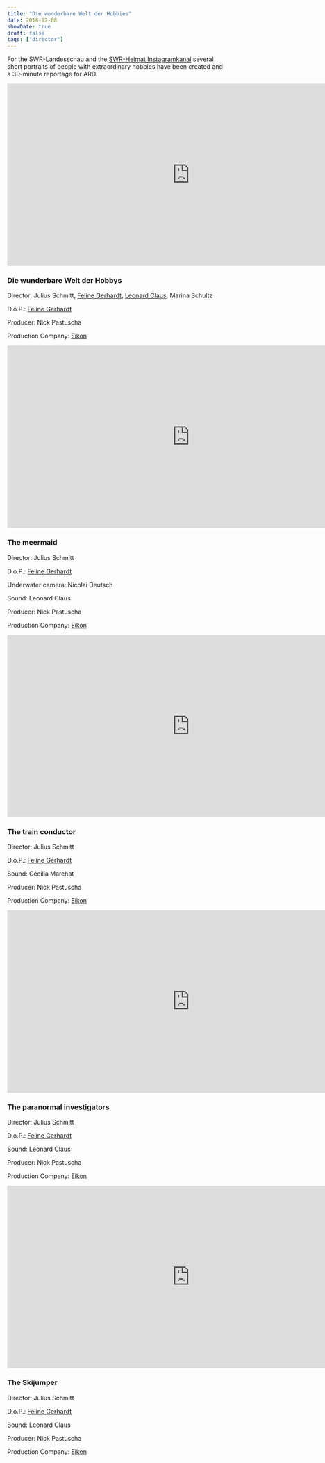 ```yaml
---
title: "Die wunderbare Welt der Hobbies"
date: 2018-12-08
showDate: true
draft: false
tags: ["director"]
---
```


For the SWR-Landesschau and the <a href="https://www.instagram.com/swr_heimat_bw/?hl=de" target="_blank">SWR-Heimat Instagramkanal</a>  several short portraits of people with extraordinary hobbies have been created and a 30-minute reportage for ARD.


<iframe src="https://www.ardmediathek.de/embed/Y3JpZDovL3N3ci5kZS9hZXgvbzExODczMzQ" width="840" height="420" allowfullscreen frameBorder="0" scrolling="no"></iframe>

### Die wunderbare Welt der Hobbys

Director: Julius Schmitt, <a href="https://felinegerhardt.com/" target="_blank">Feline Gerhardt</a>, <a href="https://www.leonardclaus.de" target="_blank">Leonard Claus</a>, Marina Schultz

D.o.P.:  <a href="https://felinegerhardt.com/" target="_blank">Feline Gerhardt</a>

Producer: Nick Pastuscha

Production Company: <a href="https://www.eikon-suedwest.de/home.html" target="_blank">Eikon</a>


<iframe src="https://www.swrfernsehen.de/~embed/landesschau-bw/Mit-Monoflosse-im-Wasser-Franzi-ist-Hobby-Meerjungfrau,av-o1106495-100.html" width="840" height="420" frameborder="0" scrolling="no" webkitallowfullscreen mozallowfullscreen allowfullscreen></iframe>

### The meermaid

Director: Julius Schmitt

D.o.P.: <a href="https://felinegerhardt.com/" target="_blank">Feline Gerhardt</a>

Underwater camera: Nicolai Deutsch

Sound: Leonard Claus

Producer: Nick Pastuscha

Production Company: <a href="https://www.eikon-suedwest.de/home.html" target="_blank">Eikon</a>


<iframe src="https://www.swrfernsehen.de/~embed/landesschau-bw/Mein-Hobby-Lokfuehrer-vom-Karlsruher-Greif,av-o1112135-100.html" width="840" height="420" frameborder="0" scrolling="no" webkitallowfullscreen mozallowfullscreen allowfullscreen></iframe>



### The train conductor

Director: Julius Schmitt

D.o.P.: <a href="https://felinegerhardt.com/" target="_blank">Feline Gerhardt</a>

Sound: Cécilia Marchat

Producer: Nick Pastuscha

Production Company: <a href="https://www.eikon-suedwest.de/home.html" target="_blank">Eikon</a>


<iframe src="https://www.swrfernsehen.de/~embed/landesschau-bw/Ungewoehnliches-Hobby-Der-Geistersucher-aus-Heidelberg,av-o1108429-100.html" width="840" height="420" frameborder="0" scrolling="no" webkitallowfullscreen mozallowfullscreen allowfullscreen></iframe>



### The paranormal investigators

Director: Julius Schmitt

D.o.P.: <a href="https://felinegerhardt.com/" target="_blank">Feline Gerhardt</a>

Sound: Leonard Claus

Producer: Nick Pastuscha

Production Company: <a href="https://www.eikon-suedwest.de/home.html" target="_blank">Eikon</a>

<iframe src="https://www.swrfernsehen.de/~embed/landesschau-bw/Mein-Hobby-Nervenkitzel-Skispringen,av-o1117282-100.html" width="840" height="420" frameborder="0" scrolling="no" webkitallowfullscreen mozallowfullscreen allowfullscreen></iframe>


### The Skijumper

Director: Julius Schmitt

D.o.P.:  <a href="https://felinegerhardt.com/" target="_blank">Feline Gerhardt</a>

Sound: Leonard Claus

Producer: Nick Pastuscha

Production Company: <a href="https://www.eikon-suedwest.de/home.html" target="_blank">Eikon</a>



